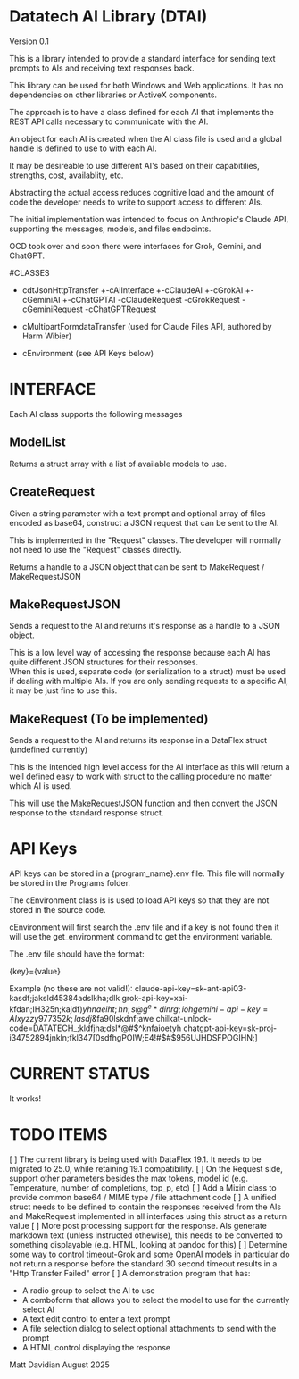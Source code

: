 # Datatech AI Library (DTAI)

Version 0.1

This is a library intended to provide a standard interface for sending text prompts to AIs and receiving text responses back.  

This library can be used for both Windows and Web applications.  It has no dependencies on other libraries or ActiveX components.

The approach is to have a class defined for each AI that implements the REST API calls necessary to communicate with the AI.

An object for each AI is created when the AI class file is used and a global handle is defined to use to with each AI.

It may be desireable to use different AI's based on their capabitilies, strengths, cost, availablity, etc.  

Abstracting the actual access reduces cognitive load and the amount of code the developer needs to write to support access to different AIs.

The initial implementation was intended to focus on Anthropic's Claude API, supporting the messages, models, and files endpoints.

OCD took over and soon there were interfaces for Grok, Gemini, and ChatGPT.

#CLASSES
 - cdtJsonHttpTransfer
   +-cAiInterface
     +-cClaudeAI
     +-cGrokAI
     +-cGeminiAI
     +-cChatGPTAI
 -cClaudeRequest
 -cGrokRequest
 -cGeminiRequest
 -cChatGPTRequest

 - cMultipartFormdataTransfer (used for Claude Files API, authored by Harm Wibier)

 - cEnvironment (see API Keys below)

# INTERFACE
Each AI class supports the following messages

## ModelList 
Returns a struct array with a list of available models to use.

## CreateRequest
Given a string parameter with a text prompt and optional array of files encoded as base64, construct a JSON request that can be sent to the AI.

This is implemented in the "Request" classes.  The developer will normally not need to use the "Request" classes directly.

Returns a handle to a JSON object that can be sent to MakeRequest / MakeRequestJSON

## MakeRequestJSON
Sends a request to the AI and returns it's response as a handle to a JSON object.

This is a low level way of accessing the response because each AI has quite different JSON structures for their responses.  
When this is used, separate code (or serialization to a struct) must be used if dealing with multiple AIs.  If you are only
sending requests to a specific AI, it may be just fine to use this.

## MakeRequest (To be implemented)
Sends a request to the AI and returns its response in a DataFlex struct (undefined currently)

This is the intended high level access for the AI interface as this will return a well defined easy to work with struct to the calling procedure no matter which AI is used.

This will use the MakeRequestJSON function and then convert the JSON response to the standard response struct.

# API Keys

API keys can be stored in a {program_name}.env file.  This file will normally be stored in the Programs folder.  

The cEnvironment class is is used to load API keys so that they are not stored in the source code.

cEnvironment will first search the .env file and if a key is not found then it will use the get_environment command to get the environment variable.

The .env file should have the format:

{key}={value}

Example (no these are not valid!):
claude-api-key=sk-ant-api03-kasdf;jaksld45384adslkha;dlk
grok-api-key=xai-kfdan;IH325n;kajdf$)yhnaeiht;hn;s@g^e*dinrg;ioh
gemini-api-key=AIxyzzy977352k;lasdj%^$&fa90lskdnf;awe
chilkat-unlock-code=DATATECH_;kldfjha;dsl*@#$^knfaioetyh
chatgpt-api-key=sk-proj-i34752894jnkln;fkl347[0sdfhgPOIW;E4!#$#$956UJHDSFPOGIHN;]

# CURRENT STATUS

It works!

# TODO ITEMS
 [ ] The current library is being used with DataFlex 19.1.  It needs to be migrated to 25.0, while retaining 19.1 compatibility.
 [ ] On the Request side, support other parameters besides the max tokens, model id (e.g. Temperature, number of completions, top_p, etc)
 [ ] Add a Mixin class to provide common base64 / MIME type / file attachment code 
 [ ] A unified struct needs to be defined to contain the responses received from the AIs and MakeRequest implemented in all interfaces using this struct as a return value
 [ ] More post processing support for the response.  AIs generate markdown text (unless instructed othewise), this needs to be converted to something displayable (e.g. HTML, looking at pandoc for this)
 [ ] Determine some way to control timeout-Grok and some OpenAI models in particular do not return a response before the standard 30 second timeout results in a "Http Transfer Failed" error
 [ ] A demonstration program that has:
   - A radio group to select the AI to use
   - A comboform that allows you to select the model to use for the currently select AI
   - A text edit control to enter a text prompt
   - A file selection dialog to select optional attachments to send with the prompt
   - A HTML control displaying the response


Matt Davidian August 2025
